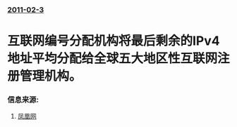 ### [2011-02-3](/news/2011/02/3/index.md)

##### 
# 互联网编号分配机构将最后剩余的IPv4地址平均分配给全球五大地区性互联网注册管理机构。




### 信息来源:

1. [凤凰网](http://finance.ifeng.com/news/tech/20110204/3363908.shtml)
